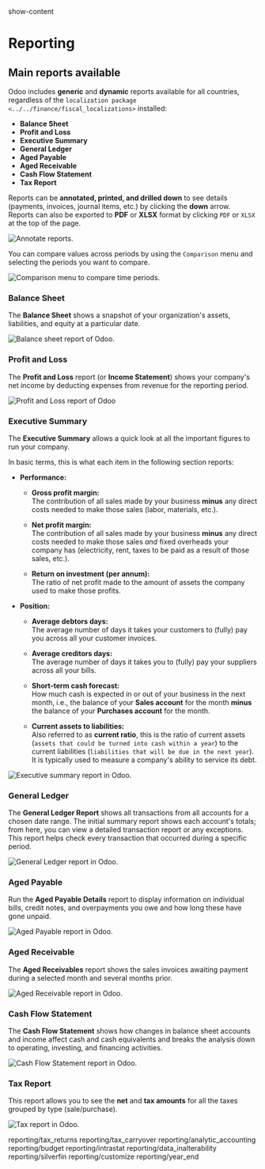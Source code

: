 show-content  

# Reporting

## Main reports available

Odoo includes **generic** and **dynamic** reports available for all
countries, regardless of the
`localization package <../../finance/fiscal_localizations>` installed:

- **Balance Sheet**
- **Profit and Loss**
- **Executive Summary**
- **General Ledger**
- **Aged Payable**
- **Aged Receivable**
- **Cash Flow Statement**
- **Tax Report**

Reports can be **annotated, printed, and drilled down** to see details
(payments, invoices, journal items, etc.) by clicking the **down**
arrow. Reports can also be exported to **PDF** or **XLSX** format by
clicking `PDF` or `XLSX` at the top of the page.

![Annotate reports.](reporting/reporting-annotate.png)

You can compare values across periods by using the `Comparison` menu and
selecting the periods you want to compare.

![Comparison menu to compare time periods.](reporting/reporting-comparison.png)

### Balance Sheet

The **Balance Sheet** shows a snapshot of your organization's assets,
liabilities, and equity at a particular date.

![Balance sheet report of Odoo.](reporting/reporting-balance-sheet.png)

### Profit and Loss

The **Profit and Loss** report (or **Income Statement**) shows your
company's net income by deducting expenses from revenue for the
reporting period.

![Profit and Loss report of Odoo](reporting/reporting-profit-and-loss.png)

### Executive Summary

The **Executive Summary** allows a quick look at all the important
figures to run your company.

In basic terms, this is what each item in the following section reports:

- **Performance:**  
  - **Gross profit margin:**  
    The contribution of all sales made by your business **minus** any
    direct costs needed to make those sales (labor, materials, etc.).

  - **Net profit margin:**  
    The contribution of all sales made by your business **minus** any
    direct costs needed to make those sales *and* fixed overheads your
    company has (electricity, rent, taxes to be paid as a result of
    those sales, etc.).

  - **Return on investment (per annum):**  
    The ratio of net profit made to the amount of assets the company
    used to make those profits.

- **Position:**  
  - **Average debtors days:**  
    The average number of days it takes your customers to (fully) pay
    you across all your customer invoices.

  - **Average creditors days:**  
    The average number of days it takes you to (fully) pay your
    suppliers across all your bills.

  - **Short-term cash forecast:**  
    How much cash is expected in or out of your business in the next
    month, i.e., the balance of your **Sales account** for the month
    **minus** the balance of your **Purchases account** for the month.

  - **Current assets to liabilities:**  
    Also referred to as **current ratio**, this is the ratio of current
    assets (`assets
    that could be turned into cash within a year`) to the current
    liabilities (`liabilities
    that will be due in the next year`). It is typically used to measure
    a company's ability to service its debt.

![Executive summary report in Odoo.](reporting/reporting-executive-summary.png)

### General Ledger

The **General Ledger Report** shows all transactions from all accounts
for a chosen date range. The initial summary report shows each account's
totals; from here, you can view a detailed transaction report or any
exceptions. This report helps check every transaction that occurred
during a specific period.

![General Ledger report in Odoo.](reporting/reporting-general-ledger.png)

### Aged Payable

Run the **Aged Payable Details** report to display information on
individual bills, credit notes, and overpayments you owe and how long
these have gone unpaid.

![Aged Payable report in Odoo.](reporting/reporting-aged-payable.png)

### Aged Receivable

The **Aged Receivables** report shows the sales invoices awaiting
payment during a selected month and several months prior.

![Aged Receivable report in Odoo.](reporting/reporting-aged-receivable.png)

### Cash Flow Statement

The **Cash Flow Statement** shows how changes in balance sheet accounts
and income affect cash and cash equivalents and breaks the analysis down
to operating, investing, and financing activities.

![Cash Flow Statement report in Odoo.](reporting/reporting-cash-flow-statement.png)

### Tax Report

This report allows you to see the **net** and **tax amounts** for all
the taxes grouped by type (sale/purchase).

![Tax report in Odoo.](reporting/reporting-tax-report.png)

<div class="toctree" titlesonly="">

reporting/tax_returns reporting/tax_carryover
reporting/analytic_accounting reporting/budget reporting/intrastat
reporting/data_inalterability reporting/silverfin reporting/customize
reporting/year_end

</div>
